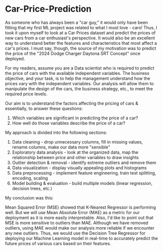 # Car-Price-Prediction
As someone who has always been a "car guy," it would only have been fitting that my first ML project was related to what I most love - cars! 
Thus, I took it upon myself to look at a Car Prices dataset and predict the prices of new cars from a car enthusiast's perspective. 
It would also be an excellent way to understand better the features and characteristics that most affect a car's prices. 
I must say, though, the source of my motivation was to predict the price of the "2024 Dodge Charger Daytona SRT Concept" once deployed.


For my readers, assume you are a Data scientist who is required to predict the price of cars with the available independent variables.
The business objective, and your task, is to help the management understand how the prices vary with the independent variables.
Our analysis will allow them to manipulate the design of the cars, the business strategy, etc., to meet the required price levels.


Our aim is to understand the factors affecting the pricing of cars & essentially, to answer these questions:
1. 	Which variables are significant in predicting the price of a car?
2.	How well do those variables describe the price of a car?


My approach is divided into the following sections:
1.	Data cleaning - drop unnecessary columns, fill in missing values, rename columns, make our data more "sensible"
2.	Exploratory data analysis - look at the organized data, map the relationship between price and other variables to draw insights
3.	Outlier detection & removal - identify extreme outliers and remove them
4.	Data visualization - display visually appealing plots and histograms
5.	Data preprocessing - implement feature engineering, train test splitting, encoding, scaling
6.	Model building & evaluation - build multiple models (linear regression, decision trees, etc.)


My conclusion was this:

Mean Squared Error (MSE) showed that K-Nearest Regressor is performing well. But we will use Mean Absolute Error (MAE) as a metric for our deployment 
as it is more easily interpretable. Also, I'd like to point out that MSE is more sensitive to outliers than MAE. Although we have removed outliers, 
using MAE would make our analysis more reliable if we encounter any new outliers. Thus, we would use the Decision Tree Regressor for deploying
our Machine Learning model in real-time to accurately predict the future prices of various cars based on their features.
